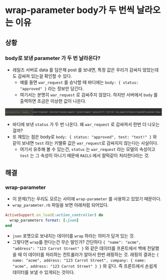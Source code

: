 # wrap-parameter body가 두 번씩 날라오는 이유

## 상황

### body로 보낸 parameter 가 두 번 날라온다?

* 레일즈 서버로 data 를 담은채 post 를 보내면,  특정 값은 우리가 감싸지 않았는데도 감싸져 있는걸 확인할 수 있다.
  * 예를 들면 `war_request` 를 승낙할 때 바디에는 `body: { status: "approved" }` 라는 정보만 담긴다.
  * 여기서는 분명히 `war_request` 로 감싸주지 않았다. 하지만 서버에서 `body` 를 출력하면 조금은 이상한 값이 나온다.

![status&#xAC00; war\_request&#xB85C; &#xD55C;&#xBC88; &#xB354; &#xAC10;&#xC2F8;&#xC9C4;&#xB2E4;](../../.gitbook/assets/params%20%281%29.png)

* 바디에 보낸 `status` 가 두 번 나온다. 왜 `war_request` 로 감싸져서 한번 더 나오는걸까?
* 또 재밌는 점은 body로  `body: { status: "approved", test: "test!" }` 와 같이 보내면 `test` 라는 키밸류 값은 `war_request`로 감싸지지 않는다는 사실이다.
  * 여기서 유추해 볼 수 있는건, `status` 는 `war_request` 라는 모델의 속성이고 `test` 는 그 속성이 아니기 때문에 `RAILS` 에서 찰떡같이 처리한다라는 것.

## 해결

### wrap-parameter

* 이 문제\(?\)는 우리도 모르는 사이에 `wrap-parameter` 를 사용하고 있었기 때문이다.
* `wrap_parameter.rb` 파일을 보면 아래처럼 되어있다.

```ruby
ActiveSupport.on_load(:action_controller) do
  wrap_parameters format: [:json]
end
```

* `json` 포맷으로 보내지는 데이터를 `wrap` 하라는 의미가 담겨 있는 것.
* 그렇다면 `wrap`를 한다는건 무슨 말인가? 간단하다 `{ "name": "acme", "address": "123 Carrot Street" }` 와 같은 데이터를 프론트에서 백에 전달했을 때 이 데이터를 처리하는 컨트롤러가 알아서 한번 래핑하는 것. 래핑의 결과는 `{ name: "acme", address: "123 Carrot Street", company: { name: "acme", address: "123 Carrot Street" } }` 와 같다. 즉 프론트에서 손쉽게 데이터를 보낼 수 있게되는 것이다.

